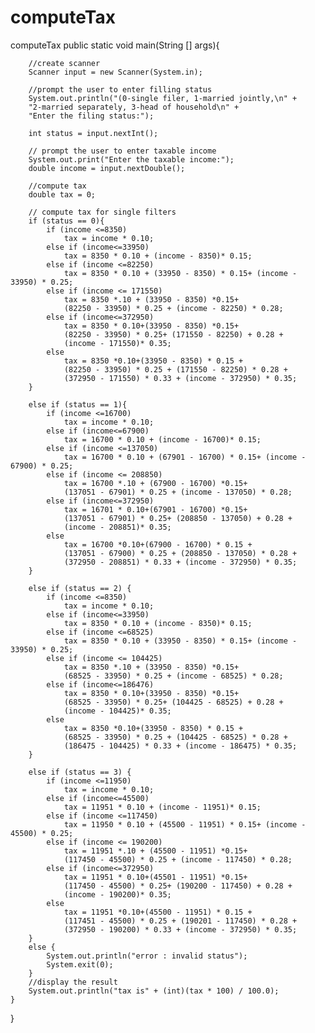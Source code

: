 # computeTax
computeTax
	public static void main(String [] args){
		
		//create scanner
		Scanner input = new Scanner(System.in);
		
		//prompt the user to enter filling status
		System.out.println("(0-single filer, 1-married jointly,\n" + 
		"2-married separately, 3-head of household\n" + 
		"Enter the filing status:");
		
		int status = input.nextInt();
		
		// prompt the user to enter taxable income
		System.out.print("Enter the taxable income:");
		double income = input.nextDouble();
		
		//compute tax
		double tax = 0;
		
		// compute tax for single filters
		if (status == 0){
			if (income <=8350)
				tax = income * 0.10;
			else if (income<=33950)
				tax = 8350 * 0.10 + (income - 8350)* 0.15;
			else if (income <=82250)
				tax = 8350 * 0.10 + (33950 - 8350) * 0.15+ (income - 33950) * 0.25;
			else if (income <= 171550)
				tax = 8350 *.10 + (33950 - 8350) *0.15+ 
				(82250 - 33950) * 0.25 + (income - 82250) * 0.28;
			else if (income<=372950)
				tax = 8350 * 0.10+(33950 - 8350) *0.15+
				(82250 - 33950) * 0.25+ (171550 - 82250) + 0.28 +
				(income - 171550)* 0.35;
			else 
				tax = 8350 *0.10+(33950 - 8350) * 0.15 +
				(82250 - 33950) * 0.25 + (171550 - 82250) * 0.28 + 
				(372950 - 171550) * 0.33 + (income - 372950) * 0.35;
		}
		
		else if (status == 1){
			if (income <=16700)
				tax = income * 0.10;
			else if (income<=67900)
				tax = 16700 * 0.10 + (income - 16700)* 0.15;
			else if (income <=137050)
				tax = 16700 * 0.10 + (67901 - 16700) * 0.15+ (income - 67900) * 0.25;
			else if (income <= 208850)
				tax = 16700 *.10 + (67900 - 16700) *0.15+ 
				(137051 - 67901) * 0.25 + (income - 137050) * 0.28;
			else if (income<=372950)
				tax = 16701 * 0.10+(67901 - 16700) *0.15+
				(137051 - 67901) * 0.25+ (208850 - 137050) + 0.28 +
				(income - 208851)* 0.35;
			else 
				tax = 16700 *0.10+(67900 - 16700) * 0.15 +
				(137051 - 67900) * 0.25 + (208850 - 137050) * 0.28 + 
				(372950 - 208851) * 0.33 + (income - 372950) * 0.35;
		}
		
		else if (status == 2) {
			if (income <=8350)
				tax = income * 0.10;
			else if (income<=33950)
				tax = 8350 * 0.10 + (income - 8350)* 0.15;
			else if (income <=68525)
				tax = 8350 * 0.10 + (33950 - 8350) * 0.15+ (income - 33950) * 0.25;
			else if (income <= 104425)
				tax = 8350 *.10 + (33950 - 8350) *0.15+ 
				(68525 - 33950) * 0.25 + (income - 68525) * 0.28;
			else if (income<=186476)
				tax = 8350 * 0.10+(33950 - 8350) *0.15+
				(68525 - 33950) * 0.25+ (104425 - 68525) + 0.28 +
				(income - 104425)* 0.35;
			else 
				tax = 8350 *0.10+(33950 - 8350) * 0.15 +
				(68525 - 33950) * 0.25 + (104425 - 68525) * 0.28 + 
				(186475 - 104425) * 0.33 + (income - 186475) * 0.35;
		}
		
		else if (status == 3) {
			if (income <=11950)
				tax = income * 0.10;
			else if (income<=45500)
				tax = 11951 * 0.10 + (income - 11951)* 0.15;
			else if (income <=117450)
				tax = 11950 * 0.10 + (45500 - 11951) * 0.15+ (income - 45500) * 0.25;
			else if (income <= 190200)
				tax = 11951 *.10 + (45500 - 11951) *0.15+ 
				(117450 - 45500) * 0.25 + (income - 117450) * 0.28;
			else if (income<=372950)
				tax = 11951 * 0.10+(45501 - 11951) *0.15+
				(117450 - 45500) * 0.25+ (190200 - 117450) + 0.28 +
				(income - 190200)* 0.35;
			else 
				tax = 11951 *0.10+(45500 - 11951) * 0.15 +
				(117451 - 45500) * 0.25 + (190201 - 117450) * 0.28 + 
				(372950 - 190200) * 0.33 + (income - 372950) * 0.35;
		}
		else {
			System.out.println("error : invalid status");
			System.exit(0);
		}
		//display the result
		System.out.println("tax is" + (int)(tax * 100) / 100.0);
	}

}
